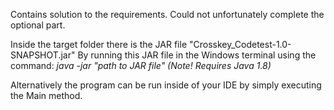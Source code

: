 Contains solution to the requirements. Could not unfortunately complete the
optional part.

Inside the target folder there is the JAR file "Crosskey_Codetest-1.0-SNAPSHOT.jar"
By running this JAR file in the Windows terminal using the command:
*java -jar "path to JAR file" (Note! Requires Java 1.8)*

Alternatively the program can be run inside of your IDE by simply executing the Main
method.
